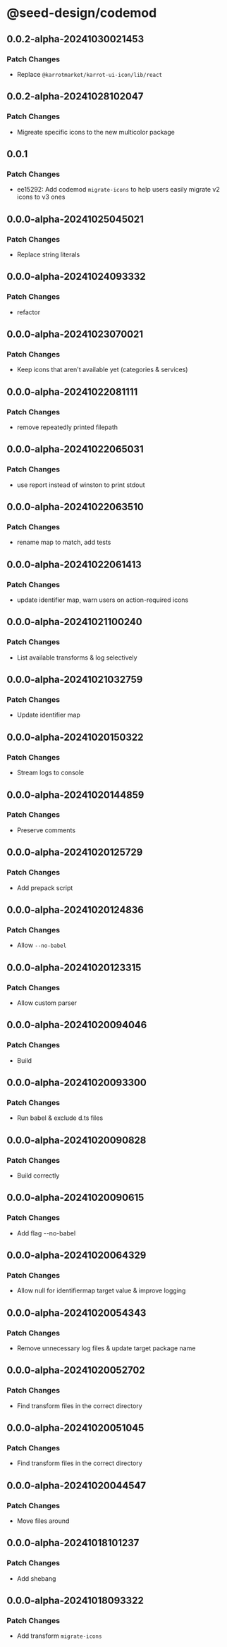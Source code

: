 # @seed-design/codemod

## 0.0.2-alpha-20241030021453

### Patch Changes

- Replace `@karrotmarket/karrot-ui-icon/lib/react`

## 0.0.2-alpha-20241028102047

### Patch Changes

- Migreate specific icons to the new multicolor package

## 0.0.1

### Patch Changes

- ee15292: Add codemod `migrate-icons` to help users easily migrate v2 icons to v3 ones

## 0.0.0-alpha-20241025045021

### Patch Changes

- Replace string literals

## 0.0.0-alpha-20241024093332

### Patch Changes

- refactor

## 0.0.0-alpha-20241023070021

### Patch Changes

- Keep icons that aren't available yet (categories & services)

## 0.0.0-alpha-20241022081111

### Patch Changes

- remove repeatedly printed filepath

## 0.0.0-alpha-20241022065031

### Patch Changes

- use report instead of winston to print stdout

## 0.0.0-alpha-20241022063510

### Patch Changes

- rename map to match, add tests

## 0.0.0-alpha-20241022061413

### Patch Changes

- update identifier map, warn users on action-required icons

## 0.0.0-alpha-20241021100240

### Patch Changes

- List available transforms & log selectively

## 0.0.0-alpha-20241021032759

### Patch Changes

- Update identifier map

## 0.0.0-alpha-20241020150322

### Patch Changes

- Stream logs to console

## 0.0.0-alpha-20241020144859

### Patch Changes

- Preserve comments

## 0.0.0-alpha-20241020125729

### Patch Changes

- Add prepack script

## 0.0.0-alpha-20241020124836

### Patch Changes

- Allow `--no-babel`

## 0.0.0-alpha-20241020123315

### Patch Changes

- Allow custom parser

## 0.0.0-alpha-20241020094046

### Patch Changes

- Build

## 0.0.0-alpha-20241020093300

### Patch Changes

- Run babel & exclude d.ts files

## 0.0.0-alpha-20241020090828

### Patch Changes

- Build correctly

## 0.0.0-alpha-20241020090615

### Patch Changes

- Add flag --no-babel

## 0.0.0-alpha-20241020064329

### Patch Changes

- Allow null for identifiermap target value & improve logging

## 0.0.0-alpha-20241020054343

### Patch Changes

- Remove unnecessary log files & update target package name

## 0.0.0-alpha-20241020052702

### Patch Changes

- Find transform files in the correct directory

## 0.0.0-alpha-20241020051045

### Patch Changes

- Find transform files in the correct directory

## 0.0.0-alpha-20241020044547

### Patch Changes

- Move files around

## 0.0.0-alpha-20241018101237

### Patch Changes

- Add shebang

## 0.0.0-alpha-20241018093322

### Patch Changes

- Add transform `migrate-icons`
